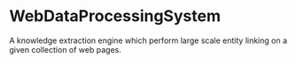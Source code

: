 # WebDataProcessingSystem
A knowledge extraction engine which perform large scale entity linking on a given collection of web pages.
